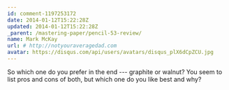 ```yaml
---
id: comment-1197253172
date: 2014-01-12T15:22:28Z
updated: 2014-01-12T15:22:28Z
_parent: /mastering-paper/pencil-53-review/
name: Mark McKay
url: # http://notyouraveragedad.com
avatar: https://disqus.com/api/users/avatars/disqus_plX6dCpZCU.jpg
---
```


So which one do you prefer in the end --- graphite or walnut? You seem
to list pros and cons of both, but which one do you like best and why?
